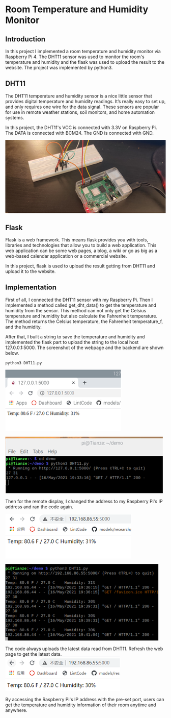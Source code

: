 
# Room Temperature and Humidity Monitor

## Introduction
In this project I implemented a room temperature and humidity monitor via Raspberry Pi 4. The DHT11 sensor was used to monitor the room's temperature and humidity and the flask was used to upload the result to the website. The project was implemented by python3.


## DHT11 
The DHT11 temperature and humidity sensor is a nice little sensor that provides digital temperature and humidity readings. It’s really easy to set up, and only requires one wire for the data signal. These sensors are popular for use in remote weather stations, soil monitors, and home automation systems.

In this project, the DHT11's VCC is connected with 3.3V on Raspberry Pi. The DATA is connected with BCM24. The GND is connected with GND.

![alt text](https://github.com/wastelander47/629IoT/blob/main/Project/connection.jpg)

## Flask
Flask is a web framework. This means flask provides you with tools, libraries and technologies that allow you to build a web application. This web application can be some web pages, a blog, a wiki or go as big as a web-based calendar application or a commercial website.

In this project, flask is used to upload the result getting from DHT11 and upload it to the website.

## Implementation
First of all, I connected the DHT11 sensor with my Raspberry Pi. Then I implemented a method called get_dht_data() to get the temperature and humidity from the sensor. This method can not only get the Celsius temperature and humidity but also calculate the Fahrenheit temperature. The method returns the Celsius temperature, the Fahrenheit temperature_f, and the humidity.

After that, I built a string to save the temperature and humidity and implemented the flask part to upload the string to the local host 127.0.0.1:5000. The screenshot of the webpage and the backend are shown below.
```linux
python3 DHT11.py
```

![alt text](https://github.com/wastelander47/629IoT/blob/main/Project/local_url.png)

![alt text](https://github.com/wastelander47/629IoT/blob/main/Project/backend.png)

Then for the remote display, I changed the address to my Raspberry Pi's IP address and ran the code again.

![alt text](https://github.com/wastelander47/629IoT/blob/main/Project/remote_url.png)

![alt text](https://github.com/wastelander47/629IoT/blob/main/Project/backend2.png)

The code always uploads the latest data read from DHT11. Refresh the web page to get the latest data.
![alt text](https://github.com/wastelander47/629IoT/blob/main/Project/remote_url2.png)

By accessing the Raspberry Pi's IP address with the pre-set port, users can get the temperature and humidity information of their room anytime and anywhere.
